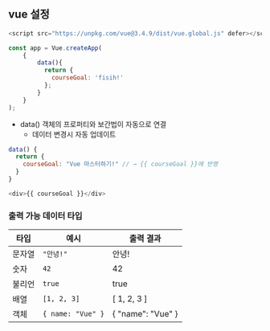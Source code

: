 ## vue 설정
```javascript
<script src="https://unpkg.com/vue@3.4.9/dist/vue.global.js" defer></script>

const app = Vue.createApp(
    {
        data(){
          return {
            courseGoal: 'fisih!'
          };
        }
    }
);


```
- data() 객체의 프로퍼티와 보간법이 자동으로 연결
  - 데이터 변경시 자동 업데이트
```javascript
data() {
  return {
    courseGoal: "Vue 마스터하기!" // → {{ courseGoal }}에 반영
  }
}

<div>{{ courseGoal }}</div>
```
### 출력 가능 데이터 타입
| 타입       | 예시                | 출력 결과          |
|------------|-------------------|------------------|
| 문자열     | `"안녕!"`           | 안녕!            |
| 숫자       | `42`              | 42               |
| 불리언     | `true`            | true             |
| 배열       | `[1, 2, 3]`       | [ 1, 2, 3 ]      |
| 객체       | `{ name: "Vue" }` | { "name": "Vue" } |


